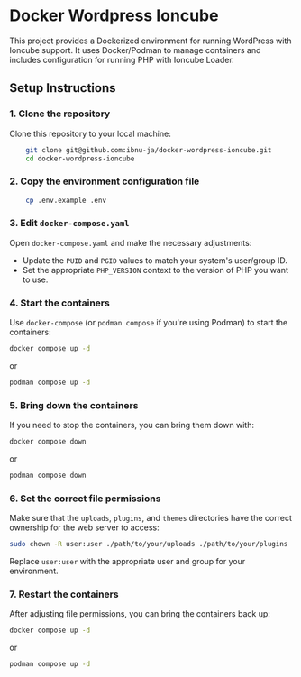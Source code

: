 # Docker Wordpress Ioncube

This project provides a Dockerized environment for running WordPress with Ioncube support. It uses Docker/Podman to manage containers and includes configuration for running PHP with Ioncube Loader.

## Setup Instructions

### 1. Clone the repository
Clone this repository to your local machine:
```bash
    git clone git@github.com:ibnu-ja/docker-wordpress-ioncube.git
    cd docker-wordpress-ioncube
```

### 2. Copy the environment configuration file
```bash
    cp .env.example .env
```

### 3. Edit `docker-compose.yaml`

Open `docker-compose.yaml` and make the necessary adjustments:

- Update the `PUID` and `PGID` values to match your system's user/group ID.
- Set the appropriate `PHP_VERSION` context to the version of PHP you want to use.

### 4. Start the containers

Use `docker-compose` (or `podman compose` if you're using Podman) to start the containers:
```bash
docker compose up -d
```
or
```bash
podman compose up -d
```

### 5. Bring down the containers

If you need to stop the containers, you can bring them down with:
```bash
docker compose down
```

or
```bash
podman compose down
```

### 6. Set the correct file permissions

Make sure that the `uploads`, `plugins`, and `themes` directories have the correct ownership for the web server to access:

```bash
sudo chown -R user:user ./path/to/your/uploads ./path/to/your/plugins ./path/to/your/themes
```

Replace `user:user` with the appropriate user and group for your environment.

### 7. Restart the containers

After adjusting file permissions, you can bring the containers back up:
```bash
docker compose up -d
```

or
```bash
podman compose up -d
```